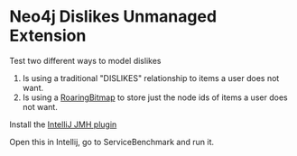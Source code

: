 Neo4j Dislikes Unmanaged Extension
=============================================

Test two different ways to model dislikes

1. Is using a traditional "DISLIKES" relationship to items a user does not want.
2. Is using a [RoaringBitmap](http://roaringbitmap.org/) to store just the node ids of items a user does not want.


Install the [IntelliJ JMH plugin](https://github.com/artyushov/idea-jmh-plugin)

Open this in Intellij, go to ServiceBenchmark and run it.

